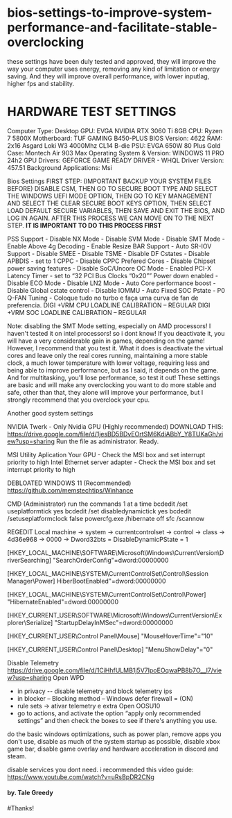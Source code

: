 # bios-settings-to-improve-system-performance-and-facilitate-stable-overclocking
these settings have been duly tested and approved, they will improve the way your computer uses energy, removing any kind of limitation or energy saving. And they will improve overall performance, with lower inputlag, higher fps and stability.	

# HARDWARE TEST SETTINGS
Computer Type: Desktop
GPU: EVGA NVIDIA RTX 3060 Ti 8GB
CPU: Ryzen 7 5800X 
Motherboard: TUF GAMING B450-PLUS
BIOS Version: 4622
RAM: 2x16 Asgard Loki W3 4000Mhz CL14 B-die
PSU: EVGA 650W 80 Plus Gold
Case: Montech Air 903 Max
Operating System & Version: WINDOWS 11 PRO 24h2
GPU Drivers: GEFORCE GAME READY DRIVER - WHQL Driver Version: 457.51
Background Applications: Msi

Bios Settings
FIRST STEP: (IMPORTANT BACKUP YOUR SYSTEM FILES BEFORE)
							DISABLE CSM, THEN GO TO SECURE BOOT TYPE AND
							SELECT THE WINDOWS UEFI MODE OPTION, THEN GO TO KEY MANAGEMENT AND SELECT THE CLEAR SECURE BOOT KEYS OPTION, 
			 				THEN SELECT LOAD DEFAULT SECURE VARIABLES, THEN SAVE AND EXIT THE BIOS, AND LOG IN AGAIN. AFTER THIS PROCESS 
							WE CAN MOVE ON TO THE NEXT STEP. 
			 				**IT IS IMPORTANT TO DO THIS PROCESS FIRST**
				
PSS Support - Disable
NX Mode - Disable
SVM Mode - Disable
SMT Mode - Enable
Above 4g Decoding - Enable
Resize BAR Support - Auto
SR-IOV Support - Disable
SMEE - Disable
TSME - Disable
DF Cstates - Disable
APBDIS - set to 1
CPPC - Disable
CPPC Prefered Cores - Disable
Chipset power saving features - Disable
SoC/Uncore OC Mode - Enabled
PCI-X Latency Timer - set to “32 PCI Bus Clocks “0x20””
Power down enabled - Disable
ECO Mode - Disable
LN2 Mode - Auto
Core performance boost - Disable
Global cstate control - Disable
IOMMU - Auto
Fixed SOC Pstate - P0
Q-FAN Tuning - Coloque tudo no turbo e faça uma curva de fan de preferencia.
DIGI +VRM CPU LOADLINE CALIBRATION – REGULAR
DIGI +VRM SOC LOADLINE CALIBRATION – REGULAR

Note: disabling the SMT Mode setting, especially on AMD processors! I haven't tested it on intel processors! so i dont know! 
If you deactivate it, you will have a very considerable gain in games, depending on the game! However,
I recommend that you test it. What it does is deactivate the virtual cores and leave only the real cores
running, maintaining a more stable clock, a much lower temperature with lower voltage, requiring less
and being able to improve performance, but as I said, it depends on the game. And for multitasking,
you'll lose performance, so test it out! These settings are basic and will make any overclocking you want to do more stable and
safe, other than that, they alone will improve your performance, but I strongly recommend that you
overclock your cpu.

Another good system settings

NVIDIA Twerk - Only Nvidia GPU (Highly recommended) 
DOWNLOAD THIS: https://drive.google.com/file/d/1jesBD5BDvEOrtSM6KdiABbY_Y8TUKaGh/view?usp=sharing
                            Run the file as administrator. Ready.

MSI Utility Aplication
Your GPU - Check the MSI box and set interrupt priority to high
Intel Ethernet server adapter - Check the MSI box and set interrupt priority to high

DEBLOATED WINDOWS 11 (Recommended) 
https://github.com/memstechtips/Winhance

CMD (Administrator)
run the commands 1 at a time
bcdedit /set useplatformtick yes
bcdedit /set disabledynamictick yes
bcdedit /setuseplatformclock false
powercfg.exe /hibernate off
sfc /scannow

REGEDIT 
Local machine -> system -> currentcontrolset -> control -> class -> 4d36e968 ->
0000 -> Dword32bts = DisableDynamicPState = 1

[HKEY_LOCAL_MACHINE\SOFTWARE\Microsoft\Windows\CurrentVersion\DriverSearching]
"SearchOrderConfig"=dword:00000000

[HKEY_LOCAL_MACHINE\SYSTEM\CurrentControlSet\Control\Session Manager\Power]
HiberBootEnabled"=dword:00000000

[HKEY_LOCAL_MACHINE\SYSTEM\CurrentControlSet\Control\Power]
"HibernateEnabled"=dword:00000000

[HKEY_CURRENT_USER\SOFTWARE\Microsoft\Windows\CurrentVersion\Explorer\Serialize]
"StartupDelayInMSec"=dword:00000000

[HKEY_CURRENT_USER\Control Panel\Mouse] "MouseHoverTime"="10"

[HKEY_CURRENT_USER\Control Panel\Desktop] "MenuShowDelay"="0"

Disable Telemetry
https://drive.google.com/file/d/1CiHhfULMB1j5V7IpoEOqwaPB8b7O__l7/view?usp=sharing
Open WPD
- in privacy -- disable telemetry and block telemetry ips
- in blocker – Blocking method – Windows defer firewall = (ON)
- rule sets -> ativar telemetry e extra
Open OOSU10
- go to actions, and activate the option “apply only recommended
settings” and then check the boxes to see if there's anything you use.

do the basic windows optimizations, such as power plan, remove apps you don't use, disable as much of the system startup as possible, disable xbox game bar, disable game overlay and hardware acceleration in discord and steam. 

disable services you dont need. 
		i recommended this video guide: https://www.youtube.com/watch?v=uRsBpDR2CNg
	
#### by. Tale Greedy ####
 #Thanks!




